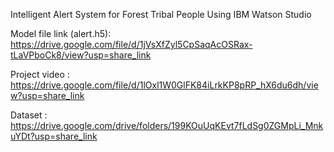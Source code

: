 Intelligent Alert System for Forest Tribal People Using IBM Watson Studio

Model file link (alert.h5): https://drive.google.com/file/d/1jVsXfZyl5CpSaqAcOSRax-tLaVPboCk8/view?usp=share_link

Project video : https://drive.google.com/file/d/1lOxl1W0GlFK84iLrkKP8pRP_hX6du6dh/view?usp=share_link

Dataset : https://drive.google.com/drive/folders/199KOuUqKEvt7fLdSg0ZGMpLi_MnkuYDt?usp=share_link
